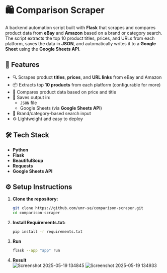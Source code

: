 # 🛍️ Comparison Scraper

A backend automation script built with **Flask** that scrapes and compares product data from **eBay** and **Amazon** based on a brand or category search. The script extracts the top 10 product titles, prices, and URLs from each platform, saves the data in **JSON**, and automatically writes it to a **Google Sheet** using the **Google Sheets API**.

## 🚀 Features

- 🔍 Scrapes product **titles**, **prices**, and **URL links** from eBay and Amazon
- 📦 Extracts top **10 products** from each platform (configurable for more)
- 🧠 Compares product data based on price and title
- 📁 Saves output in:
  - `JSON` file
  - Google Sheets (via **Google Sheets API**)
- 🔁 Brand/category-based search input
- ⚙️ Lightweight and easy to deploy

## 🛠️ Tech Stack

- **Python**
- **Flask**
- **BeautifulSoup**
- **Requests**
- **Google Sheets API**


## ⚙️ Setup Instructions

1. **Clone the repository:**
   ```bash
   git clone https://github.com/umr-se/comparison-scraper.git
   cd comparison-scraper
   ```
2. **Install Requirements.txt:**
   ```bash
   pip install -r requirements.txt
   ```
3. **Run**
   ```bash
   flask --app "app" run
   ```
4. **Result**      
![Screenshot 2025-05-19 134845](https://github.com/user-attachments/assets/172390e5-2c10-4a28-9dda-6c6e73d28667)
![Screenshot 2025-05-19 134933](https://github.com/user-attachments/assets/357956e0-c0f2-44f0-bf9d-7e82e1e97a24)


